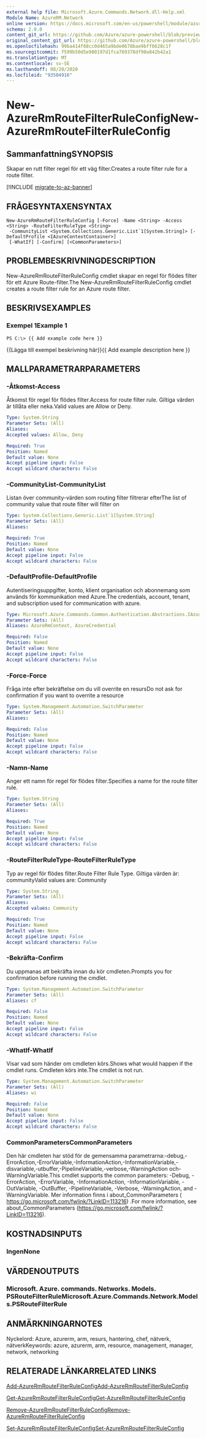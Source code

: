 ```yaml
---
external help file: Microsoft.Azure.Commands.Network.dll-Help.xml
Module Name: AzureRM.Network
online version: https://docs.microsoft.com/en-us/powershell/module/azurerm.network/new-azurermroutefilterruleconfig
schema: 2.0.0
content_git_url: https://github.com/Azure/azure-powershell/blob/preview/src/ResourceManager/Network/Commands.Network/help/New-AzureRmRouteFilterRuleConfig.md
original_content_git_url: https://github.com/Azure/azure-powershell/blob/preview/src/ResourceManager/Network/Commands.Network/help/New-AzureRmRouteFilterRuleConfig.md
ms.openlocfilehash: 99ba414f68cc0d465a9bde0678bae9bff6628c1f
ms.sourcegitcommit: f599b50d5e980197d1fca769378df90a842b42a1
ms.translationtype: MT
ms.contentlocale: sv-SE
ms.lasthandoff: 08/20/2020
ms.locfileid: "93584916"
---
```

# <span data-ttu-id="c20d7-101">New-AzureRmRouteFilterRuleConfig</span><span class="sxs-lookup"><span data-stu-id="c20d7-101">New-AzureRmRouteFilterRuleConfig</span></span>

## <span data-ttu-id="c20d7-102">Sammanfattning</span><span class="sxs-lookup"><span data-stu-id="c20d7-102">SYNOPSIS</span></span>
<span data-ttu-id="c20d7-103">Skapar en rutt filter regel för ett väg filter.</span><span class="sxs-lookup"><span data-stu-id="c20d7-103">Creates a route filter rule for a route filter.</span></span>

[!INCLUDE [migrate-to-az-banner](../../includes/migrate-to-az-banner.md)]

## <span data-ttu-id="c20d7-104">FRÅGESYNTAXEN</span><span class="sxs-lookup"><span data-stu-id="c20d7-104">SYNTAX</span></span>

```
New-AzureRmRouteFilterRuleConfig [-Force] -Name <String> -Access <String> -RouteFilterRuleType <String>
 -CommunityList <System.Collections.Generic.List`1[System.String]> [-DefaultProfile <IAzureContextContainer>]
 [-WhatIf] [-Confirm] [<CommonParameters>]
```

## <span data-ttu-id="c20d7-105">PROBLEMBESKRIVNING</span><span class="sxs-lookup"><span data-stu-id="c20d7-105">DESCRIPTION</span></span>
<span data-ttu-id="c20d7-106">New-AzureRmRouteFilterRuleConfig cmdlet skapar en regel för flödes filter för ett Azure Route-filter.</span><span class="sxs-lookup"><span data-stu-id="c20d7-106">The New-AzureRmRouteFilterRuleConfig cmdlet creates a route filter rule for an Azure route filter.</span></span>

## <span data-ttu-id="c20d7-107">BESKRIVS</span><span class="sxs-lookup"><span data-stu-id="c20d7-107">EXAMPLES</span></span>

### <span data-ttu-id="c20d7-108">Exempel 1</span><span class="sxs-lookup"><span data-stu-id="c20d7-108">Example 1</span></span>
```
PS C:\> {{ Add example code here }}
```

<span data-ttu-id="c20d7-109">{{Lägga till exempel beskrivning här}}</span><span class="sxs-lookup"><span data-stu-id="c20d7-109">{{ Add example description here }}</span></span>

## <span data-ttu-id="c20d7-110">MALLPARAMETRAR</span><span class="sxs-lookup"><span data-stu-id="c20d7-110">PARAMETERS</span></span>

### <span data-ttu-id="c20d7-111">-Åtkomst</span><span class="sxs-lookup"><span data-stu-id="c20d7-111">-Access</span></span>
<span data-ttu-id="c20d7-112">Åtkomst för regel för flödes filter.</span><span class="sxs-lookup"><span data-stu-id="c20d7-112">Access for route filter rule.</span></span>
<span data-ttu-id="c20d7-113">Giltiga värden är tillåta eller neka.</span><span class="sxs-lookup"><span data-stu-id="c20d7-113">Valid values are Allow or Deny.</span></span>

```yaml
Type: System.String
Parameter Sets: (All)
Aliases:
Accepted values: Allow, Deny

Required: True
Position: Named
Default value: None
Accept pipeline input: False
Accept wildcard characters: False
```

### <span data-ttu-id="c20d7-114">-CommunityList</span><span class="sxs-lookup"><span data-stu-id="c20d7-114">-CommunityList</span></span>
<span data-ttu-id="c20d7-115">Listan över community-värden som routing filter filtrerar efter</span><span class="sxs-lookup"><span data-stu-id="c20d7-115">The list of community value that route filter will filter on</span></span>

```yaml
Type: System.Collections.Generic.List`1[System.String]
Parameter Sets: (All)
Aliases:

Required: True
Position: Named
Default value: None
Accept pipeline input: False
Accept wildcard characters: False
```

### <span data-ttu-id="c20d7-116">-DefaultProfile</span><span class="sxs-lookup"><span data-stu-id="c20d7-116">-DefaultProfile</span></span>
<span data-ttu-id="c20d7-117">Autentiseringsuppgifter, konto, klient organisation och abonnemang som används för kommunikation med Azure.</span><span class="sxs-lookup"><span data-stu-id="c20d7-117">The credentials, account, tenant, and subscription used for communication with azure.</span></span>

```yaml
Type: Microsoft.Azure.Commands.Common.Authentication.Abstractions.IAzureContextContainer
Parameter Sets: (All)
Aliases: AzureRmContext, AzureCredential

Required: False
Position: Named
Default value: None
Accept pipeline input: False
Accept wildcard characters: False
```

### <span data-ttu-id="c20d7-118">-Force</span><span class="sxs-lookup"><span data-stu-id="c20d7-118">-Force</span></span>
<span data-ttu-id="c20d7-119">Fråga inte efter bekräftelse om du vill overrite en resurs</span><span class="sxs-lookup"><span data-stu-id="c20d7-119">Do not ask for confirmation if you want to overrite a resource</span></span>

```yaml
Type: System.Management.Automation.SwitchParameter
Parameter Sets: (All)
Aliases:

Required: False
Position: Named
Default value: None
Accept pipeline input: False
Accept wildcard characters: False
```

### <span data-ttu-id="c20d7-120">-Namn</span><span class="sxs-lookup"><span data-stu-id="c20d7-120">-Name</span></span>
<span data-ttu-id="c20d7-121">Anger ett namn för regel för flödes filter.</span><span class="sxs-lookup"><span data-stu-id="c20d7-121">Specifies a name for the route filter rule.</span></span>

```yaml
Type: System.String
Parameter Sets: (All)
Aliases:

Required: True
Position: Named
Default value: None
Accept pipeline input: False
Accept wildcard characters: False
```

### <span data-ttu-id="c20d7-122">-RouteFilterRuleType</span><span class="sxs-lookup"><span data-stu-id="c20d7-122">-RouteFilterRuleType</span></span>
<span data-ttu-id="c20d7-123">Typ av regel för flödes filter.</span><span class="sxs-lookup"><span data-stu-id="c20d7-123">Route Filter Rule Type.</span></span>
<span data-ttu-id="c20d7-124">Giltiga värden är: community</span><span class="sxs-lookup"><span data-stu-id="c20d7-124">Valid values are: Community</span></span>

```yaml
Type: System.String
Parameter Sets: (All)
Aliases:
Accepted values: Community

Required: True
Position: Named
Default value: None
Accept pipeline input: False
Accept wildcard characters: False
```

### <span data-ttu-id="c20d7-125">-Bekräfta</span><span class="sxs-lookup"><span data-stu-id="c20d7-125">-Confirm</span></span>
<span data-ttu-id="c20d7-126">Du uppmanas att bekräfta innan du kör cmdleten.</span><span class="sxs-lookup"><span data-stu-id="c20d7-126">Prompts you for confirmation before running the cmdlet.</span></span>

```yaml
Type: System.Management.Automation.SwitchParameter
Parameter Sets: (All)
Aliases: cf

Required: False
Position: Named
Default value: None
Accept pipeline input: False
Accept wildcard characters: False
```

### <span data-ttu-id="c20d7-127">-WhatIf</span><span class="sxs-lookup"><span data-stu-id="c20d7-127">-WhatIf</span></span>
<span data-ttu-id="c20d7-128">Visar vad som händer om cmdleten körs.</span><span class="sxs-lookup"><span data-stu-id="c20d7-128">Shows what would happen if the cmdlet runs.</span></span> <span data-ttu-id="c20d7-129">Cmdleten körs inte.</span><span class="sxs-lookup"><span data-stu-id="c20d7-129">The cmdlet is not run.</span></span>

```yaml
Type: System.Management.Automation.SwitchParameter
Parameter Sets: (All)
Aliases: wi

Required: False
Position: Named
Default value: None
Accept pipeline input: False
Accept wildcard characters: False
```

### <span data-ttu-id="c20d7-130">CommonParameters</span><span class="sxs-lookup"><span data-stu-id="c20d7-130">CommonParameters</span></span>
<span data-ttu-id="c20d7-131">Den här cmdleten har stöd för de gemensamma parametrarna:-debug,-ErrorAction,-ErrorVariable,-InformationAction,-InformationVariable,-disvariable,-utbuffer,-PipelineVariable,-verbose,-WarningAction och-WarningVariable.</span><span class="sxs-lookup"><span data-stu-id="c20d7-131">This cmdlet supports the common parameters: -Debug, -ErrorAction, -ErrorVariable, -InformationAction, -InformationVariable, -OutVariable, -OutBuffer, -PipelineVariable, -Verbose, -WarningAction, and -WarningVariable.</span></span> <span data-ttu-id="c20d7-132">Mer information finns i about_CommonParameters ( https://go.microsoft.com/fwlink/?LinkID=113216) .</span><span class="sxs-lookup"><span data-stu-id="c20d7-132">For more information, see about_CommonParameters (https://go.microsoft.com/fwlink/?LinkID=113216).</span></span>

## <span data-ttu-id="c20d7-133">KOSTNADS</span><span class="sxs-lookup"><span data-stu-id="c20d7-133">INPUTS</span></span>

### <span data-ttu-id="c20d7-134">Ingen</span><span class="sxs-lookup"><span data-stu-id="c20d7-134">None</span></span>

## <span data-ttu-id="c20d7-135">VÄRDEN</span><span class="sxs-lookup"><span data-stu-id="c20d7-135">OUTPUTS</span></span>

### <span data-ttu-id="c20d7-136">Microsoft. Azure. commands. Networks. Models. PSRouteFilterRule</span><span class="sxs-lookup"><span data-stu-id="c20d7-136">Microsoft.Azure.Commands.Network.Models.PSRouteFilterRule</span></span>

## <span data-ttu-id="c20d7-137">ANMÄRKNINGAR</span><span class="sxs-lookup"><span data-stu-id="c20d7-137">NOTES</span></span>
<span data-ttu-id="c20d7-138">Nyckelord: Azure, azurerm, arm, resurs, hantering, chef, nätverk, nätverk</span><span class="sxs-lookup"><span data-stu-id="c20d7-138">Keywords: azure, azurerm, arm, resource, management, manager, network, networking</span></span>

## <span data-ttu-id="c20d7-139">RELATERADE LÄNKAR</span><span class="sxs-lookup"><span data-stu-id="c20d7-139">RELATED LINKS</span></span>

[<span data-ttu-id="c20d7-140">Add-AzureRmRouteFilterRuleConfig</span><span class="sxs-lookup"><span data-stu-id="c20d7-140">Add-AzureRmRouteFilterRuleConfig</span></span>](./Add-AzureRmRouteFilterRuleConfig.md)

[<span data-ttu-id="c20d7-141">Get-AzureRmRouteFilterRuleConfig</span><span class="sxs-lookup"><span data-stu-id="c20d7-141">Get-AzureRmRouteFilterRuleConfig</span></span>](./Get-AzureRmRouteFilterRuleConfig.md)

[<span data-ttu-id="c20d7-142">Remove-AzureRmRouteFilterRuleConfig</span><span class="sxs-lookup"><span data-stu-id="c20d7-142">Remove-AzureRmRouteFilterRuleConfig</span></span>](./Remove-AzureRmRouteFilterRuleConfig.md)

[<span data-ttu-id="c20d7-143">Set-AzureRmRouteFilterRuleConfig</span><span class="sxs-lookup"><span data-stu-id="c20d7-143">Set-AzureRmRouteFilterRuleConfig</span></span>](./Set-AzureRmRouteFilterRuleConfig.md)

